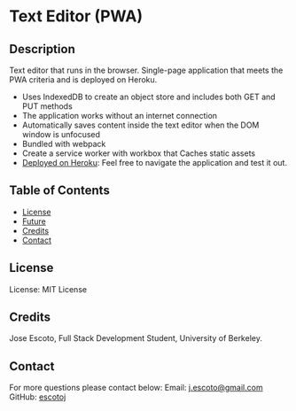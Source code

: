 # Text Editor (PWA)

## Description

Text editor that runs in the browser. Single-page application that meets the PWA criteria and is deployed on Heroku.
- Uses IndexedDB to create an object store and includes both GET and PUT methods
- The application works without an internet connection
- Automatically saves content inside the text editor when the DOM window is unfocused
- Bundled with webpack
- Create a service worker with workbox that Caches static assets
- [Deployed on Heroku](https://je-pwa-text-editor-133b1461055a.herokuapp.com/): Feel free to navigate the application and test it out.


## Table of Contents

- [License](#License)
- [Future](#Future)
- [Credits](#Credits)
- [Contact](#Contact)

## License

License: MIT License

## Credits

Jose Escoto, Full Stack Development Student, University of Berkeley.

## Contact

For more questions please contact below:
Email: j.escoto@gmail.com
GitHub: [escotoj](https://github.com/escotoj)
